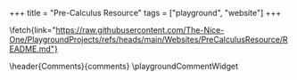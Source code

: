 +++
title = "Pre-Calculus Resource"
tags = ["playground", "website"]
+++

\fetch{link="https://raw.githubusercontent.com/The-Nice-One/PlaygroundProjects/refs/heads/main/Websites/PreCalculusResource/README.md"}

\header{Comments}{comments}
\playgroundCommentWidget
